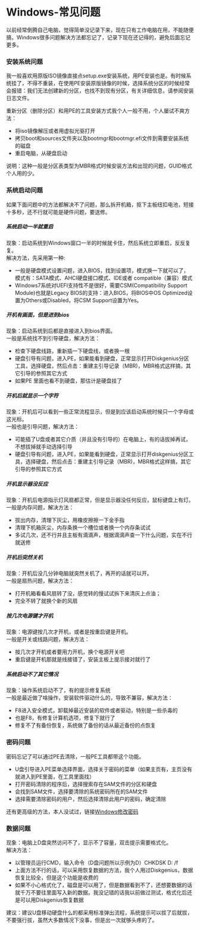 # Windows-常见问题
以前经常倒腾自己电脑，觉得简单没记录下来，现在只有工作电脑在用，不能随便搞，Windows很多问题解决方法都忘记了，记录下现在还记得的，避免后面忘记更多。

### 安装系统问题
我一般喜欢用原版ISO镜像直接点setup.exe安装系统，用PE安装也是。有时候系统挂了，不得不重装，在使用PE安装原版镜像的时候，选择系统分区的时候经常会报错：我们无法创建新的分区，也找不到现有分区，有关详细信息，请参阅安装日志文件。

重新分区（删除分区）和用PE的工具安装方式我个人一般不用，个人屡试不爽方法：
- 将iso镜像解压或者用虚拟光驱打开
- 拷贝boot和sources文件夹以及bootmgr和bootmgr.efi文件到需要安装系统的磁盘
- 重启电脑，从硬盘启动

说明：这种一般是分区表类型为MBR格式时候安装方法和出现的问题，GUID格式个人用的少。
### 系统启动问题
如果下面问题中的方法都解决不了问题，那么拆开机箱，抠下主板纽扣电池，短接十多秒，还不行就可能是硬件问题，要送修。
##### 系统启动一半就重启
现象：启动系统到Windows窗口一半的时候就卡住，然后系统立即重启，反反复复。     
解决方法，先采用第一种:
- 一般是硬盘模式设置问题，进入BIOS，找到设置项，模式换一下就可以了，模式有：SATA模式、AHCI硬盘接口模式、IDE或者 compatible（兼容）模式 
- Windows7系统对UEFI支持性不是很好，需要CSM(Compatibility Support Module)也就是Legacy BIOS的支持：进入BIOS，将BIOS中OS Optimized设置为Others或Disabled，将CSM Support设置为Yes。

##### 开机有画面，但是进到bios
现象：启动系统到后都是直接进入到bios界面。      
一般是系统找不到引导硬盘，解决方法：
- 检查下硬盘线路，重新插一下硬盘线，或者换一根
- 硬盘引导有问题，进入PE，如果能看到硬盘，正常显示打开Diskgenius分区工具，选择硬盘，然后点击：重建主引导记录（MBR)，MBR格式这样搞，其它引导的参照其它方式
- 如果PE 里面也看不到硬盘，那估计是硬盘挂了

##### 开机后就显示一个字符
现象：开机后可以看到一些正常流程显示，但是到应该启动系统时候只一个字母或这光标。    
一般也是引导问题，解决方法：
- 可能插了U盘或者其它介质（并且没有引导的）在电脑上，有的话拔掉再试，不想拔掉就手动选择引导
- 硬盘引导有问题，进入PE，如果能看到硬盘，正常显示打开diskgenius分区工具，选择硬盘，然后点击：重建主引导记录（MBR)，MBR格式这样搞，其它引导的参照其它方式

##### 开机显示器没反应
现象：开机后电源指示灯风扇都正常，但是显示器没任何反应，鼠标键盘上有灯。   
一般是内存问题，解决方法：
- 拔出内存，清理下灰尘，用橡皮擦擦一下金手指
- 清理下机箱灰尘，内存条换一个槽位或者换一个内存条试试
- 多试几次，还不行并且主板有滴滴声，根据滴滴声查一下什么问题，实在不行就送修

##### 开机后突然关机
现象：开机后没几分钟电脑就突然关机了，再开的话就可以开。   
一般是扇热问题，解决方法：
- 打开机箱看看风扇转了没，感觉转的慢试试拆下来清灰上点油；
- 完全不转了就换个新的风扇

##### 按几次电源键才开机
现象：电源键按几次才开机，或者是按重启键是开机。   
一般是开关或线路问题，解决方法：
- 按几次才开机或者要用力开机，换个电源开关吧
- 重启键是开机那就是线接错了，安装主板上提示接对就行了

##### 系统启动不了其它情况
现象：操作系统启动不了，有的提示修复系统    
一般是最近做了啥操作，安装软件驱动什么的，导致不兼容，解决方法：
- F8进入安全模式，卸载掉最近安装的软件或者驱动，特别是一些杀毒的
- 也是F8，有修复计算机选项，修复下就行了
- 修复不了有备份恢复，系统做了备份的话从最近备份的点恢复

### 密码问题
密码忘记了可以通过PE去清除，一般PE工具都带这个功能。
- U盘引导进入PE菜单选择界面，选择关于密码的菜单（如果主页有，主页没有就进入到PE里面，在工具里面找）
- 打开密码清除的程序后，选择搜索存在SAM文件的分区和硬盘
- 会找到SAM文件，选择要清除的系统密码所在的SAM文件
- 选择需要清除密码的用户，然后选择清除此用户的密码，确定清除

还有更高级的方法，本人没试过，链接[Windows修改密码](https://baijiahao.baidu.com/s?id=1673422048088389164&wfr=spider&for=pc)

### 数据问题
现象：电脑上D盘突然访问不了，显示不了容量，双击提示需要格式化。    
解决方法：
- 以管理员运行CMD，输入命令（D盘问题所以示例为D）CHKDSK D: /f 
- 上面方法不行的话，可以采用恢复数据的方法，我个人用过Diskgenius，数据恢复比较全，但是这个功能是收费的
- 如果不小心格式化了，磁盘是可以用了，但是数据看到不了，还想要数据的话就千万不要往里面写入新的数据。我没记错的话我以前做过测试，格式化后还是可以用Diskgenius恢复数据

建议：建议U盘移动硬盘什么的都采用标准弹出流程，系统提示可以拔了后就拔，不要强行拔，虽然大多数情况下没事，但是出一次就够头疼的了。
